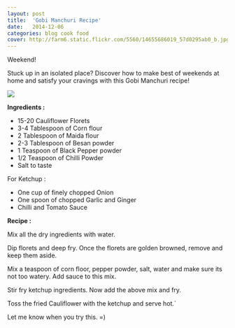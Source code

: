 ```yaml
---
layout: post
title:  'Gobi Manchuri Recipe'
date:   2014-12-06
categories: blog cook food
cover: http://farm6.static.flickr.com/5560/14655686019_57d0295ab0_b.jpg
---
```


Weekend! 

Stuck up in an isolated place? Discover how to make best of weekends at home and satisfy your cravings with this Gobi Manchuri recipe! 

<img src="http://farm4.static.flickr.com/3914/14885314067_7c06fb1084_z.jpg">

<b>Ingredients : </b> 

* 15-20 Cauliflower Florets
* 3-4 Tablespoon of Corn flour
* 2 Tablespoon of Maida flour
* 2-3 Tablespoon of Besan powder
* 1 Teaspoon of Black Pepper powder
* 1/2 Teaspoon of Chilli Powder
* Salt to taste

For Ketchup : 

* One cup of finely chopped Onion
* One spoon of chopped Garlic and Ginger
* Chilli and Tomato Sauce

<b>Recipe : </b>

Mix all the dry ingredients with water. 

Dip florets and deep fry. Once the florets are golden browned, remove and keep them aside. 

Mix a teaspoon of corn floor, pepper powder, salt, water and make sure its not too watery. Add sauce to this mix.

Stir fry ketchup ingredients. Now add the above mix and fry. 

Toss the fried Cauliflower with the ketchup and serve hot.`

Let me know when you try this. =)